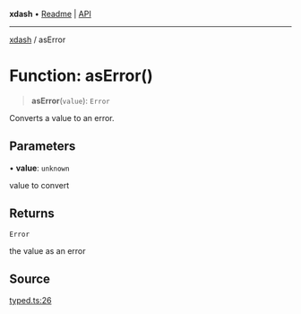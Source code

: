 **xdash** • [Readme](../README.md) \| [API](../globals.md)

***

[xdash](../README.md) / asError

# Function: asError()

> **asError**(`value`): `Error`

Converts a value to an error.

## Parameters

• **value**: `unknown`

value to convert

## Returns

`Error`

the value as an error

## Source

[typed.ts:26](https://github.com/shtse8/xdash/blob/55c7e43/src/typed.ts#L26)
